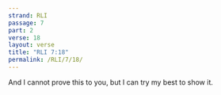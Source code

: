 ```yaml
---
strand: RLI
passage: 7
part: 2
verse: 18
layout: verse
title: "RLI 7:18"
permalink: /RLI/7/18/
---
```

And I cannot prove this to you, but I can try my best to show it.
